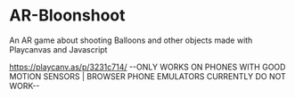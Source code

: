 # AR-Bloonshoot

An AR game about shooting Balloons and other objects made with Playcanvas and Javascript

https://playcanv.as/p/3231c714/
--ONLY WORKS ON PHONES WITH GOOD MOTION SENSORS | BROWSER PHONE EMULATORS CURRENTLY DO NOT WORK--
